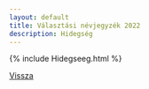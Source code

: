 ```yaml
---
layout: default
title: Választási névjegyzék 2022
description: Hidegség
---
```


{% include Hidegseeg.html %}

[Vissza](./)